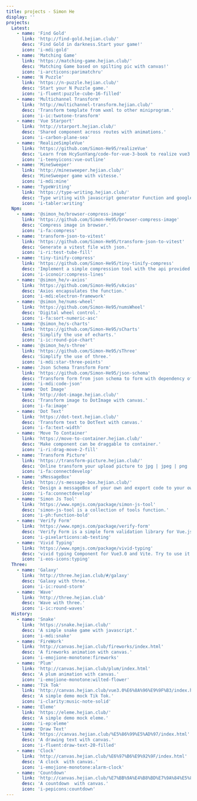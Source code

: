 ```yaml
---
title: projects - Simon He
display: ''
projects:
  Latest:
    - name: 'Find Gold'
      link: 'http://find-gold.hejian.club/'
      desc: 'Find Gold in darkness.Start your game!'
      icon: 'i-mdi:gold'
    - name: 'Matching Game'
      link: 'https://matching-game.hejian.club/'
      desc: 'Matching Game based on spilting pic with canvas!'
      icon: 'i-arcticons:parimatchru'
    - name: 'N Puzzle'
      link: 'https://n-puzzle.hejian.club/'
      desc: 'Start your N Puzzle game.'
      icon: 'i-fluent:puzzle-cube-16-filled'
    - name: 'Multichannel Transform'
      link: 'http://multichannel-transform.hejian.club/'
      desc: 'Transform template from wxml to other miniprogram.'
      icon: 'i-ic:twotone-transform'
    - name: 'Vue Starport'
      link: 'http://starport.hejian.club/'
      desc: 'Shared component across routes with animations.'
      icon: 'i-carbon-plane-sea'
    - name: 'RealizeSimpleVue'
      link: 'https://github.com/Simon-He95/realizeVue'
      desc: 'Learn from HcySunYang/code-for-vue-3-book to realize vue3 compiler render reactivity.'
      icon: 'i-teenyicons:vue-outline'
    - name: 'MineSweeper'
      link: 'http://minesweeper.hejian.club/'
      desc: 'MineSweeper game with vitesse.'
      icon: 'i-mdi:mine'
    - name: 'TypeWriting'
      link: 'https://type-writing.hejian.club/'
      desc: 'Type writing with javascript generator Function and google diff.'
      icon: 'i-tabler:writing'
  Npm:
    - name: '@simon_he/browser-compress-image'
      link: 'https://github.com/Simon-He95/browser-compress-image'
      desc: 'Compress image in browser.'
      icon: 'i-fa:compress'
    - name: 'transform-json-to-vitest'
      link: 'https://github.com/Simon-He95/transform-json-to-vitest'
      desc: 'Generate a vitest file with json.'
      icon: 'i-ri:test-tube-fill'
    - name: 'tiny-tinify-compress'
      link: 'https://github.com/Simon-He95/tiny-tinify-compress'
      desc: 'Implement a simple compression tool with the api provided by Tinify.'
      icon: 'i-iconoir:compress-lines'
    - name: '@simon_he/v-axios'
      link: 'https://github.com/Simon-He95/vAxios'
      desc: 'Axios encapsulates the function.'
      icon: 'i-mdi:electron-framework'
    - name: '@simon_he/nums-wheel'
      link: 'https://github.com/Simon-He95/numsWheel'
      desc: 'Digital wheel control.'
      icon: 'i-fa:sort-numeric-asc'
    - name: '@simon_he/s-charts'
      link: 'https://github.com/Simon-He95/sCharts'
      desc: 'Simplify the use of echarts.'
      icon: 'i-ic:round-pie-chart'
    - name: '@simon_he/s-three'
      link: 'https://github.com/Simon-He95/sThree'
      desc: 'Simplify the use of three.'
      icon: 'i-mdi:star-three-points'
    - name: 'Json Schema Transform Form'
      link: 'https://github.com/Simon-He95/json-schema'
      desc: 'Transform form from json schema to form with dependency of vue3 and element-plus.'
      icon: 'i-mdi:code-json'
    - name: 'Dot Image'
      link: 'http://dot-image.hejian.club/'
      desc: 'Transform image to DotImage with canvas.'
      icon: 'i-fa:image'
    - name: 'Dot Text'
      link: 'https://dot-text.hejian.club/'
      desc: 'Transform text to DotText with canvas.'
      icon: 'i-fa:text-width'
    - name: 'Move To Container'
      link: 'https://move-to-container.hejian.club/'
      desc: 'Make component can be draggable to container.'
      icon: 'i-ri:drag-move-2-fill'
    - name: 'Transform Picture'
      link: 'https://transform-picture.hejian.club/'
      desc: 'Online transform your upload picture to jpg | jpeg | png | pdf support to download.'
      icon: 'i-fa:connectdevelop'
    - name: 'sMessageBox'
      link: 'https://s-message-box.hejian.club/'
      desc: 'Design a messageBox of your own and export code to your own project.'
      icon: 'i-fa:connectdevelop'
    - name: 'Simon Js Tool'
      link: 'https://www.npmjs.com/package/simon-js-tool'
      desc: 'simon-js-tool is a collection of tools function.'
      icon: 'i-ph:function-bold'
    - name: 'Verify Form'
      link: 'https://www.npmjs.com/package/verify-form'
      desc: 'Verify Form is a simple form validation library for Vue.js Form.'
      icon: 'i-pixelarticons:ab-testing'
    - name: 'Vivid Typing'
      link: 'https://www.npmjs.com/package/vivid-typing'
      desc: 'vivid typing Component for Vue3.0 and Vite. Try to use it!'
      icon: 'i-eos-icons:typing'
  Three:
    - name: 'Galaxy'
      link: 'http://three.hejian.club/#/galaxy'
      desc: 'Galaxy with three.'
      icon: 'i-ic:round-storm'
    - name: 'Wave'
      link: 'http://three.hejian.club'
      desc: 'Wave with three.'
      icon: 'i-ic:round-waves'
  History:
    - name: 'Snake'
      link: 'https://snake.hejian.club/'
      desc: 'A simple snake game with javascript.'
      icon: 'i-mdi:snake'
    - name: 'FireWork'
      link: 'http://canvas.hejian.club/fireworks/index.html'
      desc: 'A fireworks animation with canvas.'
      icon: 'i-emojione-monotone:fireworks'
    - name: 'Plum'
      link: 'http://canvas.hejian.club/plum/index.html'
      desc: 'A plum animation with canvas.'
      icon: 'i-emojione-monotone:wilted-flower'
    - name: 'Tik Tok'
      link: 'http://canvas.hejian.club/vue3.0%E6%8A%96%E9%9F%B3/index.html'
      desc: 'A simple demo mock Tik Tok.'
      icon: 'i-clarity:music-note-solid'
    - name: 'Eleme'
      link: 'https://eleme.hejian.club/'
      desc: 'A simple demo mock eleme.'
      icon: 'i-ep:eleme'
    - name: 'Draw Text'
      link: 'https://canvas.hejian.club/%E5%86%99%E5%AD%97/index.html'
      desc: 'A drawing text with canvas.'
      icon: 'i-fluent:draw-text-20-filled'
    - name: 'Clock'
      link: 'http://canvas.hejian.club/%E6%97%B6%E9%92%9F/index.html'
      desc: 'A clock  with canvas.'
      icon: 'i-emojione-monotone:alarm-clock'
    - name: 'Countdown'
      link: 'http://canvas.hejian.club/%E7%BB%9A%E4%B8%BD%E7%9A%84%E5%80%92%E8%AE%A1%E6%97%B6/index.html'
      desc: 'A countdown  with canvas.'
      icon: 'i-pepicons:countdown'
---
```

<ListProjects :projects="frontmatter.projects"></ListProjects>
